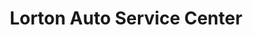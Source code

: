 ---
title: "Lorton Auto Service Center"
url: /lorton/lorton-auto-service-center/
shop: car repair
---